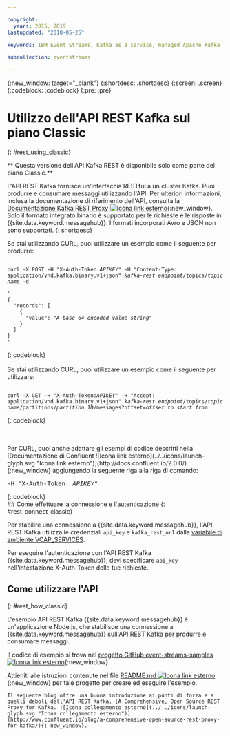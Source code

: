 ```yaml
---

copyright:
  years: 2015, 2019
lastupdated: "2018-05-25"

keywords: IBM Event Streams, Kafka as a service, managed Apache Kafka

subcollection: eventstreams

---
```


{:new_window: target="_blank"}
{:shortdesc: .shortdesc}
{:screen: .screen}
{:codeblock: .codeblock}
{:pre: .pre}

# Utilizzo dell'API REST Kafka sul piano Classic 
{: #rest_using_classic}

** Questa versione dell'API Kafka REST è disponibile solo come parte del piano Classic.**
<br/>

L'API REST Kafka fornisce un'interfaccia RESTful a un cluster Kafka. Puoi produrre e consumare messaggi utilizzando l'API. Per ulteriori informazioni, inclusa la documentazione di riferimento dell'API, consulta la [Documentazione Kafka REST Proxy ![Icona link esterno](../../icons/launch-glyph.svg "Icona link esterno")](https://docs.confluent.io/2.0.0/kafka-rest/docs/index.html){:new_window}. Solo il formato integrato binario è supportato per le richieste e le risposte in {{site.data.keyword.messagehub}}. I formati incorporati Avro e JSON non sono supportati.
{: shortdesc}

Se stai utilizzando CURL, puoi utilizzare un esempio come il seguente per produrre:
<pre class="pre"><code>
curl -X POST -H "X-Auth-Token:<var class="keyword varname">APIKEY</var>" -H "Content-Type: application/vnd.kafka.binary.v1+json" <var class="keyword varname">kafka-rest endpoint</var>/topics/<var class="keyword varname">topic name</var> -d 

'
{
  "records": [
    {
      "value": "<var class="keyword varname">A base 64 encoded value string</var>"
    }
  ]
}
'
</code></pre>
{: codeblock}
<br/>
<br/>
Se stai utilizzando CURL, puoi utilizzare un esempio come il seguente per utilizzare:
<pre class="pre"><code>
curl -X GET -H "X-Auth-Token:<var class="keyword varname">APIKEY</var>" -H "Accept: application/vnd.kafka.binary.v1+json" <var class="keyword varname">kafka-rest endpoint</var>/topics/<var class="keyword varname">topic name</var>/partitions/<var class="keyword varname">partition ID</var>/messages?offset=<var class="keyword varname">offset to start from</var>
</code></pre>
{: codeblock}

<br/>
<br/>
Per CURL, puoi anche adattare gli esempi di codice
descritti nella [Documentazione di Confluent ![Icona link esterno](../../icons/launch-glyph.svg "Icona link esterno")](http://docs.confluent.io/2.0.0/){:new_window} aggiungendo la seguente riga alla riga di comando:
<pre class="pre">-H "X-Auth-Token: <var class="keyword varname">APIKEY</var>"</pre>
{: codeblock}

<br/>
## Come effettuare la connessione e l'autenticazione
{: #rest_connect_classic}

<!-- info was in eventstreams066.md -->

Per stabilire una connessione a {{site.data.keyword.messagehub}}, l'API REST Kafka utilizza le credenziali <code>api_key</code> e <code>kafka_rest_url</code>
dalla [variabile di ambiente VCAP_SERVICES](/docs/services/EventStreams?topic=eventstreams-connecting#connect_classic_cf).

Per eseguire l'autenticazione con l'API REST Kafka {{site.data.keyword.messagehub}}, devi specificare <code>api_key</code> nell'intestazione X-Auth-Token delle tue richieste.


## Come utilizzare l'API
{: #rest_how_classic}

<!-- info was in eventstreams097.md -->

L'esempio API REST Kafka {{site.data.keyword.messagehub}} è un'applicazione Node.js, che stabilisce una connessione a {{site.data.keyword.messagehub}} sull'API REST Kafka per produrre e consumare messaggi.

Il codice di esempio si trova nel [progetto GitHub event-streams-samples ![Icona link esterno](../../icons/launch-glyph.svg "Icona link esterno")](https://github.com/ibm-messaging/event-streams-samples/tree/master/kafka-nodejs-console-sample){:new_window}.

Attieniti alle istruzioni contenute nel file [README.md ![Icona link esterno](../../icons/launch-glyph.svg "Icona link esterno")](https://github.com/ibm-messaging/event-streams-samples/tree/master/kafka-nodejs-console-sample){:new_window} per tale progetto per creare ed eseguire l'esempio.

	Il seguente blog offre una buona introduzione ai punti di forza e a quelli deboli dell'API REST Kafka. [A Comprehensive, Open Source REST Proxy for Kafka. ![Icona collegamento esterno](../../icons/launch-glyph.svg "Icona collegamento esterno")](http://www.confluent.io/blog/a-comprehensive-open-source-rest-proxy-for-kafka/){: new_window}.








